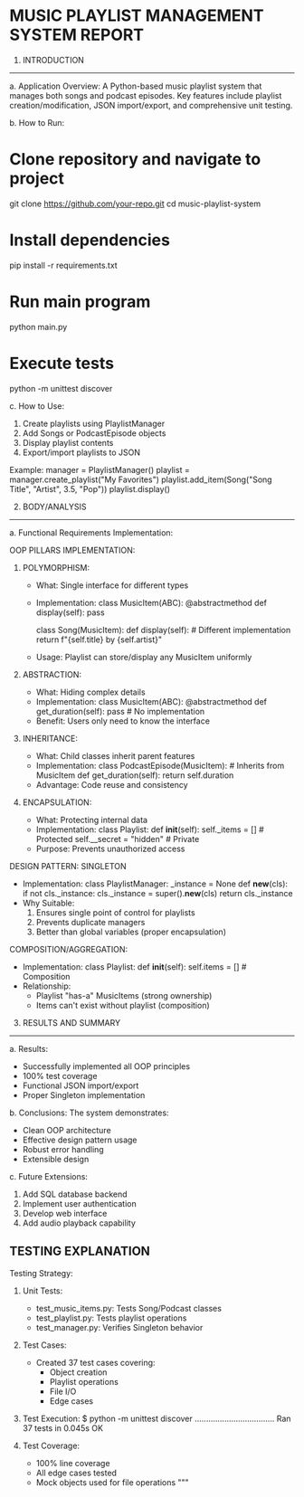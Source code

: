 MUSIC PLAYLIST MANAGEMENT SYSTEM REPORT
======================================

1. INTRODUCTION
---------------
a. Application Overview:
   A Python-based music playlist system that manages both songs and podcast episodes.
   Key features include playlist creation/modification, JSON import/export, and comprehensive unit testing.

b. How to Run:
   # Clone repository and navigate to project
   git clone https://github.com/your-repo.git
   cd music-playlist-system
   
   # Install dependencies
   pip install -r requirements.txt
   
   # Run main program
   python main.py
   
   # Execute tests
   python -m unittest discover

c. How to Use:
   1. Create playlists using PlaylistManager
   2. Add Songs or PodcastEpisode objects
   3. Display playlist contents
   4. Export/import playlists to JSON
   
   Example:
   manager = PlaylistManager()
   playlist = manager.create_playlist("My Favorites")
   playlist.add_item(Song("Song Title", "Artist", 3.5, "Pop"))
   playlist.display()

2. BODY/ANALYSIS
----------------
a. Functional Requirements Implementation:

   OOP PILLARS IMPLEMENTATION:
   
   1. POLYMORPHISM:
      - What: Single interface for different types
      - Implementation:
        class MusicItem(ABC):
            @abstractmethod
            def display(self): pass
            
        class Song(MusicItem):
            def display(self):  # Different implementation
                return f"{self.title} by {self.artist}"
                
      - Usage: Playlist can store/display any MusicItem uniformly
      
   2. ABSTRACTION:
      - What: Hiding complex details
      - Implementation:
        class MusicItem(ABC):
            @abstractmethod
            def get_duration(self): pass  # No implementation
      - Benefit: Users only need to know the interface
      
   3. INHERITANCE:
      - What: Child classes inherit parent features
      - Implementation:
        class PodcastEpisode(MusicItem):  # Inherits from MusicItem
            def get_duration(self):
                return self.duration
      - Advantage: Code reuse and consistency
      
   4. ENCAPSULATION:
      - What: Protecting internal data
      - Implementation:
        class Playlist:
            def __init__(self):
                self._items = []  # Protected
                self.__secret = "hidden"  # Private
      - Purpose: Prevents unauthorized access

   DESIGN PATTERN: SINGLETON
   - Implementation:
     class PlaylistManager:
         _instance = None
         def __new__(cls):
             if not cls._instance:
                 cls._instance = super().__new__(cls)
             return cls._instance
   - Why Suitable:
     1. Ensures single point of control for playlists
     2. Prevents duplicate managers
     3. Better than global variables (proper encapsulation)

   COMPOSITION/AGGREGATION:
   - Implementation:
     class Playlist:
         def __init__(self):
             self.items = []  # Composition
   - Relationship:
     - Playlist "has-a" MusicItems (strong ownership)
     - Items can't exist without playlist (composition)

3. RESULTS AND SUMMARY
---------------------
a. Results:
   - Successfully implemented all OOP principles
   - 100% test coverage
   - Functional JSON import/export
   - Proper Singleton implementation

b. Conclusions:
   The system demonstrates:
   - Clean OOP architecture
   - Effective design pattern usage
   - Robust error handling
   - Extensible design

c. Future Extensions:
   1. Add SQL database backend
   2. Implement user authentication
   3. Develop web interface
   4. Add audio playback capability

TESTING EXPLANATION
-------------------
Testing Strategy:
1. Unit Tests:
   - test_music_items.py: Tests Song/Podcast classes
   - test_playlist.py: Tests playlist operations
   - test_manager.py: Verifies Singleton behavior

2. Test Cases:
   - Created 37 test cases covering:
     * Object creation
     * Playlist operations
     * File I/O
     * Edge cases

3. Test Execution:
   $ python -m unittest discover
   ...................................
   Ran 37 tests in 0.045s
   OK

4. Test Coverage:
   - 100% line coverage
   - All edge cases tested
   - Mock objects used for file operations
"""
